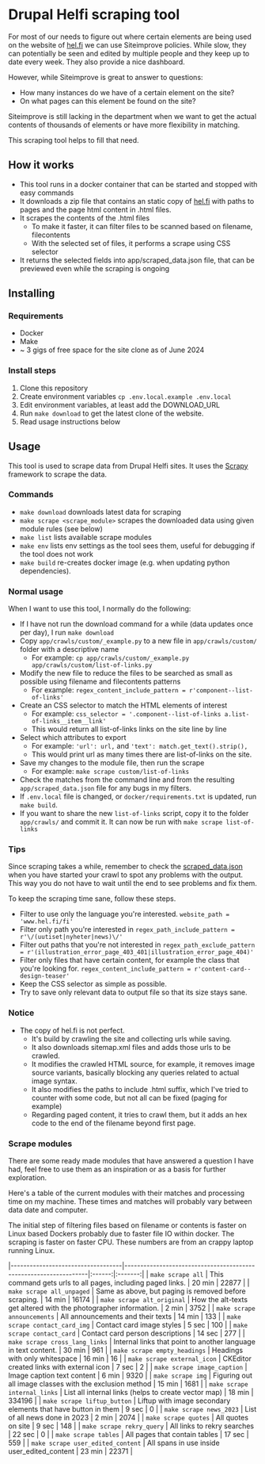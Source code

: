 # Drupal Helfi scraping tool

For most of our needs to figure out where certain elements are being used on the website of [hel.fi](https://www.hel.fi/fi) we can use Siteimprove policies. While slow, they can potentially be seen and edited by multiple people and they keep up to date every week. They also provide a nice dashboard.

However, while Siteimprove is great to answer to questions:

* How many instances do we have of a certain element on the site?
* On what pages can this element be found on the site?

Siteimprove is still lacking in the department when we want to get the actual contents of thousands of elements or have more flexibility in matching.

This scraping tool helps to fill that need.

## How it works

* This tool runs in a docker container that can be started and stopped with easy commands
* It downloads a zip file that contains an static copy of [hel.fi](https://www.hel.fi/fi) with paths to pages and the page html content in .html files.
* It scrapes the contents of the .html files
  * To make it faster, it can filter files to be scanned based on filename, filecontents
  * With the selected set of files, it performs a scrape using CSS selector
* It returns the selected fields into  app/scraped_data.json file, that can be previewed even while the scraping is ongoing

## Installing

### Requirements

* Docker
* Make
* ~ 3 gigs of free space for the site clone as of June 2024

### Install steps

1. Clone this repository
2. Create environment variables `cp .env.local.example .env.local`
3. Edit environment variables, at least add the DOWNLOAD_URL
4. Run `make download` to get the latest clone of the website.
5. Read usage instructions below

## Usage

This tool is used to scrape data from Drupal Helfi sites. It uses the [Scrapy](https://scrapy.org/) framework to scrape the data.

### Commands

* `make download` downloads latest data for scraping
* `make scrape <scrape_module>` scrapes the downloaded data using given module rules (see below)
* `make list` lists available scrape modules
* `make env` lists env settings as the tool sees them, useful for debugging if the tool does not work
* `make build` re-creates docker image (e.g. when updating python dependencies).

### Normal usage

When I want to use this tool, I normally do the following:

* If I have not run the download command for a while (data updates once per day), I run `make download`
* Copy `app/crawls/custom/_example.py` to a new file in `app/crawls/custom/` folder with a descriptive name
  * For example: `cp app/crawls/custom/_example.py app/crawls/custom/list-of-links.py`
* Modify the new file to reduce the files to be searched as small as possible using filename and filecontents patterns
  * For example: `regex_content_include_pattern = r'component--list-of-links'`
* Create an CSS selector to match the HTML elements of interest
  * For example:  `css_selector = '.component--list-of-links a.list-of-links__item__link'`
  * This would return all list-of-links links on the site line by line
* Select which attributes to export
  * For example: `'url': url,` and `'text': match.get_text().strip(),`
  * This would print url as many times there are list-of-links on the site.
* Save my changes to the module file, then run the scrape
  * For example: `make scrape custom/list-of-links`
* Check the matches from the command line and from the resulting `app/scraped_data.json` file for any bugs in my filters.
* If `.env.local` file is changed, or `docker/requirements.txt` is updated, run `make build`.
* If you want to share the new `list-of-links` script, copy it to the folder `app/crawls/` and commit it. It can now be run with `make scrape list-of-links`

### Tips

Since scraping takes a while, remember to check the [scraped_data.json](app/scraped_data.json) when you have started your crawl to spot any problems with the output. This way you do not have to wait until the end to see problems and fix them.

To keep the scraping time sane, follow these steps.

* Filter to use only the language you're interested. `website_path = 'www.hel.fi/fi'`
* Filter only path you're interested in `regex_path_include_pattern = r'\/(uutiset|nyheter|news)\/'`
* Filter out paths that you're not interested in `regex_path_exclude_pattern = r'(illustration_error_page_403_401|illustration_error_page_404)'`
* Filter only files that have certain content, for example the class that you're looking for. `regex_content_include_pattern = r'content-card--design-teaser'`
* Keep the CSS selector as simple as possible.
* Try to save only relevant data to output file so that its size stays sane.

### Notice

* The copy of hel.fi is not perfect.
  * It's build by crawling the site and collecting urls while saving.
  * It also downloads sitemap.xml files and adds those urls to be crawled.
  * It modifies the crawled HTML source, for example, it removes image source variants, basically blocking any queries related to actual image syntax.
  * It also modifies the paths to include .html suffix, which I've tried to counter with some code, but not all can be fixed (paging for example)
  * Regarding paged content, it tries to crawl them, but it adds an hex code to the end of the filename beyond first page.

### Scrape modules

There are some ready made modules that have answered a question I have had, feel free to use them as an inspiration or as a basis for further exploration.

Here's a table of the current modules with their matches and processing time on my machine. These times and matches will probably vary between data date and computer.

The initial step of filtering files based on filename or contents is faster on Linux based Dockers probably due to faster file IO within docker. The scraping is faster on faster CPU. These numbers are from an crappy laptop running Linux.

|-----------------------------------|------------------------------------------------------------------|:------:|:-------:|
| `make scrape all`                 | This command gets urls to all pages, including paged links.      | 20 min |   22877 |
| `make scrape all_unpaged`         | Same as above, but paging is removed before scraping.            | 14 min |   16174 |
| `make scrape alt_original`        | How the alt-texts get altered with the photographer information. |  2 min |    3752 |
| `make scrape announcements`       | All announcements and their texts                                | 14 min |     133 |
| `make scrape contact_card_img`    | Contact card image styles                                        |  5 sec |     100 |
| `make scrape contact_card`        | Contact card person descriptions                                 | 14 sec |     277 |
| `make scrape cross_lang_links`    | Internal links that point to another language in text content.   | 30 min |     961 |
| `make scrape empty_headings`      | Headings with only whitespace                                    | 16 min |      16 |
| `make scrape external_icon`       | CKEditor created links with external icon                        |  7 sec |       2 |
| `make scrape image_caption`       | Image caption text content                                       |  6 min |    9320 |
| `make scrape img`                 | Figuring out all image classes with the exclusion method         | 15 min |    1681 |
| `make scrape internal_links`      | List all internal links (helps to create vector map)             | 18 min |  334196 |
| `make scrape liftup_button`       | Liftup with image secondary elements that have button in them    |  9 sec |       0 |
| `make scrape news_2023`           | List of all news done in 2023                                    |  2 min |    2074 |
| `make scrape quotes`              | All quotes on site                                               |  9 sec |     148 |
| `make scrape rekry_query`         | All links to rekry searches                                      | 22 sec |       0 |
| `make scrape tables`              | All pages that contain tables                                    | 17 sec |     559 |
| `make scrape user_edited_content` | All spans in use inside user_edited_content                      | 23 min |   22371 |
